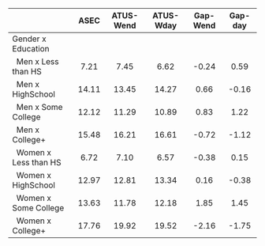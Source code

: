 
|                      |         ASEC |    ATUS-Wend |    ATUS-Wday |     Gap-Wend |      Gap-day |
| -------------------- | :----------: | :----------: | :----------: | :----------: | :----------: |
| Gender x Education   |              |              |              |              |              |
| &nbsp;&nbsp;Men x Less than HS |         7.21 |         7.45 |         6.62 |        -0.24 |         0.59 |
| &nbsp;&nbsp;Men x HighSchool |        14.11 |        13.45 |        14.27 |         0.66 |        -0.16 |
| &nbsp;&nbsp;Men x Some College |        12.12 |        11.29 |        10.89 |         0.83 |         1.22 |
| &nbsp;&nbsp;Men x College+ |        15.48 |        16.21 |        16.61 |        -0.72 |        -1.12 |
| &nbsp;&nbsp;Women x Less than HS |         6.72 |         7.10 |         6.57 |        -0.38 |         0.15 |
| &nbsp;&nbsp;Women x HighSchool |        12.97 |        12.81 |        13.34 |         0.16 |        -0.38 |
| &nbsp;&nbsp;Women x Some College |        13.63 |        11.78 |        12.18 |         1.85 |         1.45 |
| &nbsp;&nbsp;Women x College+ |        17.76 |        19.92 |        19.52 |        -2.16 |        -1.75 |

